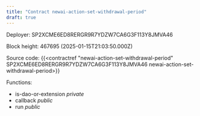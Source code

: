 ```yaml
---
title: "Contract newai-action-set-withdrawal-period"
draft: true
---
```

Deployer: SP2XCME6ED8RERGR9R7YDZW7CA6G3F113Y8JMVA46


 



Block height: 467695 (2025-01-15T21:03:50.000Z)

Source code: {{<contractref "newai-action-set-withdrawal-period" SP2XCME6ED8RERGR9R7YDZW7CA6G3F113Y8JMVA46 newai-action-set-withdrawal-period>}}

Functions:

* is-dao-or-extension _private_
* callback _public_
* run _public_
